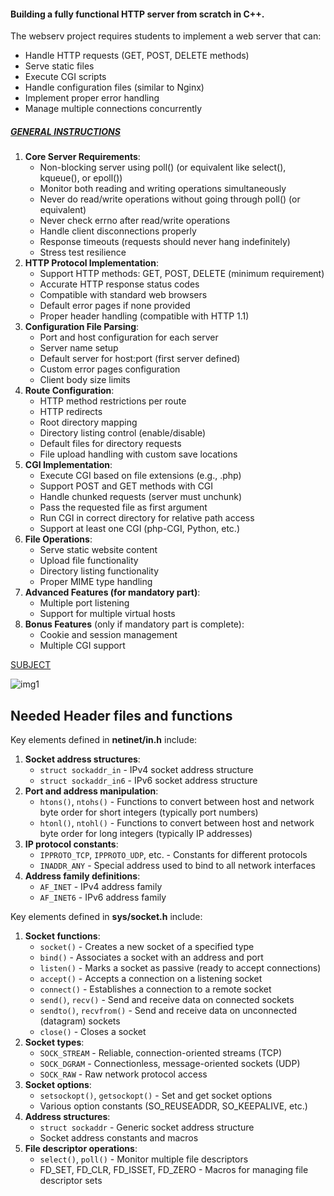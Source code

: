 ####  Building a fully functional HTTP server from scratch in C++. 

The webserv project requires students to implement a web server that can:
- Handle HTTP requests (GET, POST, DELETE methods)
- Serve static files
- Execute CGI scripts
- Handle configuration files (similar to Nginx)
- Implement proper error handling
- Manage multiple connections concurrently

##### <u>GENERAL INSTRUCTIONS</u>
1. **Core Server Requirements**:
    - Non-blocking server using poll() (or equivalent like select(), kqueue(), or epoll())
    - Monitor both reading and writing operations simultaneously
    - Never do read/write operations without going through poll() (or equivalent)
    - Never check errno after read/write operations
    - Handle client disconnections properly
    - Response timeouts (requests should never hang indefinitely)
    - Stress test resilience
2. **HTTP Protocol Implementation**:
    - Support HTTP methods: GET, POST, DELETE (minimum requirement)
    - Accurate HTTP response status codes
    - Compatible with standard web browsers
    - Default error pages if none provided
    - Proper header handling (compatible with HTTP 1.1)
3. **Configuration File Parsing**:
    - Port and host configuration for each server
    - Server name setup
    - Default server for host:port (first server defined)
    - Custom error pages configuration
    - Client body size limits
4. **Route Configuration**:
    - HTTP method restrictions per route
    - HTTP redirects
    - Root directory mapping
    - Directory listing control (enable/disable)
    - Default files for directory requests
    - File upload handling with custom save locations
5. **CGI Implementation**:
    - Execute CGI based on file extensions (e.g., .php)
    - Support POST and GET methods with CGI
    - Handle chunked requests (server must unchunk)
    - Pass the requested file as first argument
    - Run CGI in correct directory for relative path access
    - Support at least one CGI (php-CGI, Python, etc.)
6. **File Operations**:
    - Serve static website content
    - Upload file functionality
    - Directory listing functionality
    - Proper MIME type handling
7. **Advanced Features (for mandatory part)**:
    - Multiple port listening
    - Support for multiple virtual hosts
8. **Bonus Features** (only if mandatory part is complete):
    - Cookie and session management
    - Multiple CGI support

[SUBJECT](https://cdn.intra.42.fr/pdf/pdf/151149/en.subject.pdf)

![img1](https://trungams.github.io/assets/img/socket-programming-tcp.png)

## Needed Header files and functions

Key elements defined in **netinet/in.h** include:
1. **Socket address structures**:
    - `struct sockaddr_in` - IPv4 socket address structure
    - `struct sockaddr_in6` - IPv6 socket address structure
2. **Port and address manipulation**:
    - `htons()`, `ntohs()` - Functions to convert between host and network byte order for short integers (typically port numbers)
    - `htonl()`, `ntohl()` - Functions to convert between host and network byte order for long integers (typically IP addresses)
3. **IP protocol constants**:
    - `IPPROTO_TCP`, `IPPROTO_UDP`, etc. - Constants for different protocols
    - `INADDR_ANY` - Special address used to bind to all network interfaces
4. **Address family definitions**:
    - `AF_INET` - IPv4 address family
    - `AF_INET6` - IPv6 address family

Key elements defined in **sys/socket.h** include:
1. **Socket functions**:
    - `socket()` - Creates a new socket of a specified type
    - `bind()` - Associates a socket with an address and port
    - `listen()` - Marks a socket as passive (ready to accept connections)
    - `accept()` - Accepts a connection on a listening socket
    - `connect()` - Establishes a connection to a remote socket
    - `send()`, `recv()` - Send and receive data on connected sockets
    - `sendto()`, `recvfrom()` - Send and receive data on unconnected (datagram) sockets
    - `close()` - Closes a socket
2. **Socket types**:
    - `SOCK_STREAM` - Reliable, connection-oriented streams (TCP)
    - `SOCK_DGRAM` - Connectionless, message-oriented sockets (UDP)
    - `SOCK_RAW` - Raw network protocol access
3. **Socket options**:
    - `setsockopt()`, `getsockopt()` - Set and get socket options
    - Various option constants (SO_REUSEADDR, SO_KEEPALIVE, etc.)
4. **Address structures**:
    - `struct sockaddr` - Generic socket address structure
    - Socket address constants and macros
5. **File descriptor operations**:
    - `select()`, `poll()` - Monitor multiple file descriptors
    - FD_SET, FD_CLR, FD_ISSET, FD_ZERO - Macros for managing file descriptor sets